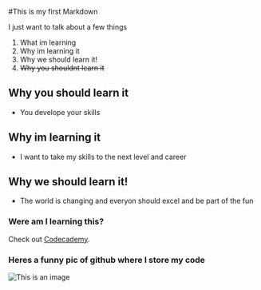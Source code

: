 #This is my first Markdown

I just want to talk about a few things

1. What im learning
2. Why im learning it
3. Why we should learn it!
4. ~~Why you shouldnt learn it~~

## Why you should learn it

* You develope your skills


## Why im learning it

* I want to take my skills to the next level and career

## Why we should learn it!

* The world is changing and everyon should excel and be part of the fun


### Were am I learning this?

Check out [Codecademy](https://www.codecademy.com/).

### Heres a funny pic of github where I store my code
![This is an image](https://myoctocat.com/assets/images/base-octocat.svg)